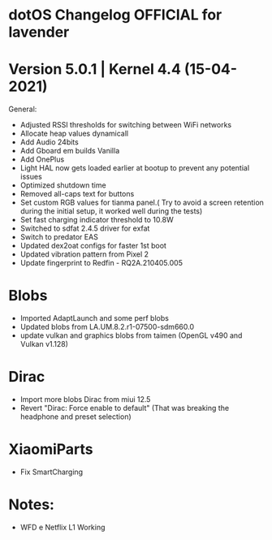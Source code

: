 # dotOS Changelog OFFICIAL for lavender
# Version 5.0.1 | Kernel 4.4 (15-04-2021)

General:
- Adjusted RSSI thresholds for switching between WiFi networks
- Allocate heap values dynamicall
- Add Audio 24bits
- Add Gboard em builds Vanilla
- Add OnePlus
- Light HAL now gets loaded earlier at bootup to prevent any potential issues
- Optimized shutdown time
- Removed all-caps text for buttons
- Set custom RGB values for tianma panel.( Try to avoid a screen retention during the initial setup, it worked well during the tests)
- Set fast charging indicator threshold to 10.8W
- Switched to sdfat 2.4.5 driver for exfat
- Switch to predator EAS
- Updated dex2oat configs for faster 1st boot 
- Updated vibration pattern from Pixel 2
- Update fingerprint to Redfin - RQ2A.210405.005

# Blobs
- Imported AdaptLaunch and some perf blobs
- Updated blobs from LA.UM.8.2.r1-07500-sdm660.0
- update vulkan and graphics blobs from taimen (OpenGL v490 and Vulkan v1.128)

# Dirac
- Import more blobs Dirac from miui 12.5
- Revert "Dirac: Force enable to default" (That was breaking the headphone and preset selection)

# XiaomiParts
- Fix SmartCharging


# Notes:
- WFD e Netflix L1 Working
